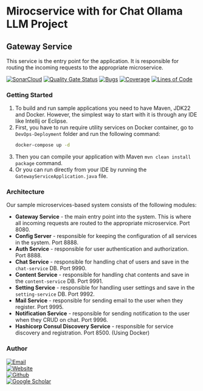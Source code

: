 # Mirocservice with for Chat Ollama LLM Project

## Gateway Service

This service is the entry point for the application. It is responsible for routing the incoming requests to the appropriate microservice.

[![SonarCloud](https://sonarcloud.io/images/project_badges/sonarcloud-black.svg)](https://sonarcloud.io/dashboard?id=SBMS-Ollama-Clone_Gateway-Service)
[![Quality Gate Status](https://sonarcloud.io/api/project_badges/measure?project=SBMS-Ollama-Clone_Gateway-Service&metric=alert_status)](https://sonarcloud.io/dashboard?id=SBMS-Ollama-Clone_Gateway-Service)
[![Bugs](https://sonarcloud.io/api/project_badges/measure?project=SBMS-Ollama-Clone_Gateway-Service&metric=bugs)](https://sonarcloud.io/dashboard?id=SBMS-Ollama-Clone_Gateway-Service)
[![Coverage](https://sonarcloud.io/api/project_badges/measure?project=SBMS-Ollama-Clone_Gateway-Service&metric=coverage)](https://sonarcloud.io/dashboard?id=SBMS-Ollama-Clone_Gateway-Service)
[![Lines of Code](https://sonarcloud.io/api/project_badges/measure?project=SBMS-Ollama-Clone_Gateway-Service&metric=ncloc)](https://sonarcloud.io/dashboard?id=SBMS-Ollama-Clone_Gateway-Service)

### Getting Started
1. To build and run sample applications you need to have Maven, JDK22 and Docker. However, the simplest way to start with it is through any IDE like Intellij or Eclipse.
2. First, you have to run require utility services on Docker container, go to `DevOps-Deployment` folder and run the following command:
    ```bash
    docker-compose up -d
    ```
3. Then you can compile your application with Maven `mvn clean install package` command.
4. Or you can run directly from your IDE by running the `GatewayServiceApplication.java` file.

### Architecture 
Our sample microservices-based system consists of the following modules:
- **Gateway Service** - the main entry point into the system. This is where all incoming requests are routed to the appropriate microservice. Port 8080.
- **Config Server** - responsible for keeping the configuration of all services in the system. Port 8888.
- **Auth Service** - responsible for user authentication and authorization. Port 8888.
- **Chat Service** - responsible for handling chat of users and save in the `chat-service` DB. Port 9990.
- **Content Service** - responsible for handling chat contents and save in the `content-service` DB. Port 9991.
- **Setting Service** - responsible for handling user settings and save in the `setting-service` DB. Port 9992.
- **Mail Service** - responsible for sending email to the user when they register. Port 9995.
- **Notification Service** - responsible for sending notification to the user when they CRUD on chat. Port 9996.
- **Hashicorp Consul Discovery Service** - responsible for service discovery and registration. Port 8500. (Using Docker)

### Author
[![Email](https://img.shields.io/badge/Email-Kimleang-blue?style=flat&logo=gmail)](mailto:kimleang.srd@gmail.com)<br/>
[![Website](https://img.shields.io/badge/Website-Kimleang-blue?style=flat&logo=google-chrome)](https://kkimleang.com)<br/>
[![Github](https://img.shields.io/badge/Github-Kimleang-blue?style=flat&logo=github)](https://github.com/KimleangSama)<br/>
[![Google Scholar](https://img.shields.io/badge/Google%20Scholar-Kimleang-blue?style=flat&logo=google-scholar)](https://scholar.google.com/citations?user=j67umTIAAAAJ&hl=en&oi=ao)<br/>
